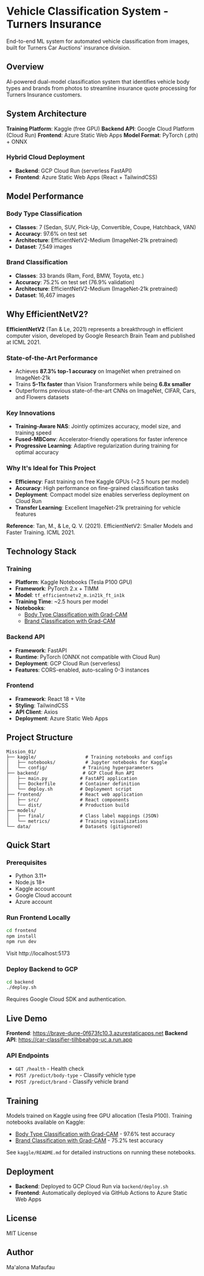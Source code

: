 # Vehicle Classification System - Turners Insurance

End-to-end ML system for automated vehicle classification from images, built for Turners Car Auctions' insurance division.

## Overview

AI-powered dual-model classification system that identifies vehicle body types and brands from photos to streamline insurance quote processing for Turners Insurance customers.

## System Architecture

**Training Platform**: Kaggle (free GPU)
**Backend API**: Google Cloud Platform (Cloud Run)
**Frontend**: Azure Static Web Apps
**Model Format**: PyTorch (.pth) + ONNX

### Hybrid Cloud Deployment
- **Backend**: GCP Cloud Run (serverless FastAPI)
- **Frontend**: Azure Static Web Apps (React + TailwindCSS)

## Model Performance

### Body Type Classification
- **Classes**: 7 (Sedan, SUV, Pick-Up, Convertible, Coupe, Hatchback, VAN)
- **Accuracy**: 97.6% on test set
- **Architecture**: EfficientNetV2-Medium (ImageNet-21k pretrained)
- **Dataset**: 7,549 images

### Brand Classification
- **Classes**: 33 brands (Ram, Ford, BMW, Toyota, etc.)
- **Accuracy**: 75.2% on test set (76.9% validation)
- **Architecture**: EfficientNetV2-Medium (ImageNet-21k pretrained)
- **Dataset**: 16,467 images

## Why EfficientNetV2?

**EfficientNetV2** (Tan & Le, 2021) represents a breakthrough in efficient computer vision, developed by Google Research Brain Team and published at ICML 2021.

### State-of-the-Art Performance
- Achieves **87.3% top-1 accuracy** on ImageNet when pretrained on ImageNet-21k
- Trains **5-11x faster** than Vision Transformers while being **6.8x smaller**
- Outperforms previous state-of-the-art CNNs on ImageNet, CIFAR, Cars, and Flowers datasets

### Key Innovations
- **Training-Aware NAS**: Jointly optimizes accuracy, model size, and training speed
- **Fused-MBConv**: Accelerator-friendly operations for faster inference
- **Progressive Learning**: Adaptive regularization during training for optimal accuracy

### Why It's Ideal for This Project
- **Efficiency**: Fast training on free Kaggle GPUs (~2.5 hours per model)
- **Accuracy**: High performance on fine-grained classification tasks
- **Deployment**: Compact model size enables serverless deployment on Cloud Run
- **Transfer Learning**: Excellent ImageNet-21k pretraining for vehicle features

**Reference**: Tan, M., & Le, Q. V. (2021). EfficientNetV2: Smaller Models and Faster Training. ICML 2021.

## Technology Stack

### Training
- **Platform**: Kaggle Notebooks (Tesla P100 GPU)
- **Framework**: PyTorch 2.x + TIMM
- **Model**: `tf_efficientnetv2_m.in21k_ft_in1k`
- **Training Time**: ~2.5 hours per model
- **Notebooks**:
  - [Body Type Classification with Grad-CAM](https://www.kaggle.com/code/maalona/body-type-classification-with-gradcam)
  - [Brand Classification with Grad-CAM](https://www.kaggle.com/code/maalona/car-brand-classification-with-gradcam)

### Backend API
- **Framework**: FastAPI
- **Runtime**: PyTorch (ONNX not compatible with Cloud Run)
- **Deployment**: GCP Cloud Run (serverless)
- **Features**: CORS-enabled, auto-scaling 0-3 instances

### Frontend
- **Framework**: React 18 + Vite
- **Styling**: TailwindCSS
- **API Client**: Axios
- **Deployment**: Azure Static Web Apps

## Project Structure

```
Mission_01/
├── kaggle/                  # Training notebooks and configs
│   ├── notebooks/           # Jupyter notebooks for Kaggle
│   └── config/             # Training hyperparameters
├── backend/                # GCP Cloud Run API
│   ├── main.py            # FastAPI application
│   ├── Dockerfile         # Container definition
│   └── deploy.sh          # Deployment script
├── frontend/              # React web application
│   ├── src/               # React components
│   └── dist/              # Production build
├── models/
│   ├── final/             # Class label mappings (JSON)
│   └── metrics/           # Training visualizations
└── data/                  # Datasets (gitignored)
```

## Quick Start

### Prerequisites
- Python 3.11+
- Node.js 18+
- Kaggle account
- Google Cloud account
- Azure account

### Run Frontend Locally

```bash
cd frontend
npm install
npm run dev
```

Visit http://localhost:5173

### Deploy Backend to GCP

```bash
cd backend
./deploy.sh
```

Requires Google Cloud SDK and authentication.

## Live Demo

**Frontend**: https://brave-dune-0f673fc10.3.azurestaticapps.net
**Backend API**: https://car-classifier-tilhbeahgq-uc.a.run.app

### API Endpoints

- `GET /health` - Health check
- `POST /predict/body-type` - Classify vehicle type
- `POST /predict/brand` - Classify vehicle brand

## Training

Models trained on Kaggle using free GPU allocation (Tesla P100). Training notebooks available on Kaggle:

- [Body Type Classification with Grad-CAM](https://www.kaggle.com/code/maalona/body-type-classification-with-gradcam) - 97.6% test accuracy
- [Brand Classification with Grad-CAM](https://www.kaggle.com/code/maalona/car-brand-classification-with-gradcam) - 75.2% test accuracy

See `kaggle/README.md` for detailed instructions on running these notebooks.

## Deployment

- **Backend**: Deployed to GCP Cloud Run via `backend/deploy.sh`
- **Frontend**: Automatically deployed via GitHub Actions to Azure Static Web Apps

## License

MIT License

## Author

Ma'alona Mafaufau
